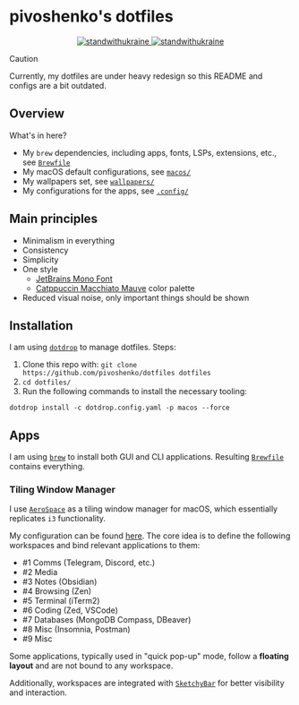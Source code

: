 # pivoshenko's dotfiles

<p align="center">
  <a href="https://stand-with-ukraine.pp.ua/">
    <img alt="standwithukraine" src="https://img.shields.io/badge/Support-Ukraine-FFC93C?style=flat-square&labelColor=07689F">
  </a>
  <a href="https://stand-with-ukraine.pp.ua">
    <img alt="standwithukraine" src="https://img.shields.io/badge/made_in-Ukraine-FFC93C.svg?style=flat-square&labelColor=07689F">
  </a>
</p>

> [!CAUTION]
> Currently, my dotfiles are under heavy redesign so this README and configs are a bit outdated.

## Overview

What's in here?

- My `brew` dependencies, including apps, fonts, LSPs, extensions, etc., see [`Brewfile`](Brewfile)
- My macOS default configurations, see [`macos/`](macos/defaults.sh)
- My wallpapers set, see [`wallpapers/`](wallpapers)
- My configurations for the apps, see [`.config/`](dotfiles/.config)

## Main principles

- Minimalism in everything
- Consistency
- Simplicity
- One style
  - [JetBrains Mono Font](https://www.jetbrains.com/lp/mono)
  - [Catppuccin Macchiato Mauve](https://github.com/catppuccin/catppuccin) color palette
- Reduced visual noise, only important things should be shown

## Installation

I am using [`dotdrop`](https://github.com/deadc0de6/dotdrop) to manage dotfiles. Steps:

1. Clone this repo with: `git clone https://github.com/pivoshenko/dotfiles dotfiles`
2. `cd dotfiles/`
3. Run the following commands to install the necessary tooling:

```shell
dotdrop install -c dotdrop.config.yaml -p macos --force
```

## Apps

I am using [`brew`](https://brew.sh) to install both GUI and CLI applications. Resulting [`Brewfile`](Brewfile) contains everything.

### Tiling Window Manager

I use [`AeroSpace`](https://github.com/nikitabobko/AeroSpace) as a tiling window manager for macOS, which essentially replicates `i3` functionality.

My configuration can be found [here](dotfiles/.config/aerospace/aerospace.toml). The core idea is to define the following workspaces and bind relevant applications to them:

- #1 Comms (Telegram, Discord, etc.)
- #2 Media
- #3 Notes (Obsidian)
- #4 Browsing (Zen)
- #5 Terminal (iTerm2)
- #6 Coding (Zed, VSCode)
- #7 Databases (MongoDB Compass, DBeaver)
- #8 Misc (Insomnia, Postman)
- #9 Misc

Some applications, typically used in "quick pop-up" mode, follow a **floating layout** and are not bound to any workspace.

Additionally, workspaces are integrated with [`SketchyBar`](https://github.com/FelixKratz/SketchyBar) for better visibility and interaction.
